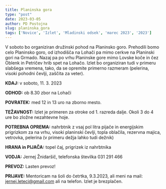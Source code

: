 ```yaml
---
title: Planinska gora
type: "post"
date: 2023-03-05
author: PD Postojna
slug: planinska_gora
tags: ['Novice', 'Izlet', 'Mladinski odsek', 'marec 2023', '2023']
---
```


V soboto bo organiziran družinski pohod na Planinsko goro. Prehodili bomo celo Planinsko goro, od izhodišča na Lohači pa mimo cerkve na Planinski gori na Grmado. Nazaj pa po vrhu Planinske gore mimo Lovske koče in čez Oblenk in Petričev hrib spet na Lohačo. Izlet bo organiziran tudi v primeru slabšega vremena, tako, da se opremite primerno razmeram (pelerina, visoki pohodni čevlji, zaščita za veter).

**KDAJ:** v soboto, 11. 3. 2023

**ODHOD:** ob 8.30 zbor na Lohači

**POVRATEK:** med 12 in 13 uro na zborno mesto.

**TEŽAVNOST:** Izlet je primeren za otroke od 1. razreda dalje. Okoli 3 do 4 ure bo zložne nezahtevne hoje.

**POTREBNA OPREMA:** nahrbtnik z vsaj pol litra pijače in energijskim prigrizkom za na vrhu, visoki planinski čevlji, topla oblačila, rezervna majica, vetrovka, pelerina (v primeru dežja lahko tudi dežnik)

**HRANA in PIJAČA:** topel čaj, prigrizek iz nahrbtnika 

**VODJA:** Jernej Žnidaršič, telefonska številka 031 291 466

**PREVOZ:** Lasten prevoz!

**PRIJAVE:** Mentoricam na šoli do četrtka, 9.3.2023, ali meni na mail: jernej.leteci@gmail.com ali na telefon. Izlet je brezplačen.
